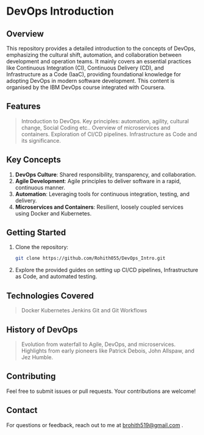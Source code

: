 # DevOps Introduction

## Overview

This repository provides a detailed introduction to the concepts of DevOps, emphasizing the cultural shift, automation, and collaboration between development and operation teams. It mainly covers an  essential practices like Continuous Integration (CI), Continuous Delivery (CD), and Infrastructure as  a Code (IaaC), providing foundational knowledge for adopting DevOps in modern software development. This content is organised  by the IBM DevOps course integrated with Coursera.

## Features

> Introduction to DevOps.
> Key principles: automation, agility, cultural change, Social Coding etc..
> Overview of microservices and containers.
> Exploration of CI/CD pipelines.
> Infrastructure as Code and its significance.

## Key Concepts

1. **DevOps Culture**: Shared responsibility, transparency, and collaboration.
2. **Agile Development**: Agile principles to deliver software in a rapid, continuous manner.
3. **Automation**: Leveraging tools for continuous integration, testing, and delivery.
4. **Microservices and Containers**: Resilient, loosely coupled services using Docker and Kubernetes.

## Getting Started

1. Clone the repository:
   ```bash
   git clone https://github.com/Rohith055/DevOps_Intro.git
   ```
2. Explore the provided guides on setting up CI/CD pipelines, Infrastructure as Code, and automated testing.

## Technologies Covered

> Docker
> Kubernetes
> Jenkins
> Git and Git Workflows

## History of DevOps

> Evolution from waterfall to Agile, DevOps, and microservices.
> Highlights from early pioneers like Patrick Debois, John Allspaw, and Jez Humble.

## Contributing

Feel free to submit issues or pull requests. Your contributions are welcome!

## Contact

For questions or feedback, reach out to me at brohith519@gmail.com .
